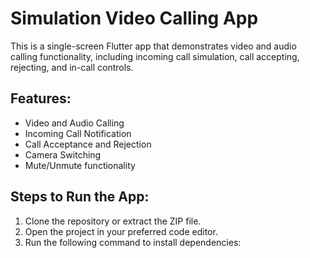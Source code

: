# Simulation Video Calling App

This is a single-screen Flutter app that demonstrates video and audio calling functionality, including incoming call simulation, call accepting, rejecting, and in-call controls.

## Features:
- Video and Audio Calling
- Incoming Call Notification
- Call Acceptance and Rejection
- Camera Switching
- Mute/Unmute functionality

## Steps to Run the App:
1. Clone the repository or extract the ZIP file.
2. Open the project in your preferred code editor.
3. Run the following command to install dependencies:

